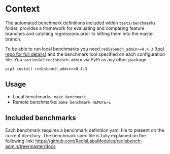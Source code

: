 # Context

The automated benchmark definitions included within `tests/benchmarks` folder, provides a framework for evaluating and comparing feature branches and catching regressions prior to letting them into the master branch.

To be able to run local benchmarks you need `redisbench_admin>=0.4.3` [[tool repo for full details](https://github.com/RedisLabsModules/redisbench-admin)] and the benchmark tool specified on each configuration file. You can install `redisbench-admin` via PyPi as any other package.
```
pip3 install redisbench_admin>=0.4.3
```

## Usage

- Local benchmarks: `make benchmark`
- Remote benchmarks:  `make benchmark REMOTE=1`


## Included benchmarks

Each benchmark requires a benchmark definition yaml file to present on the current directory. The benchmark spec file is fully explained on the following link: https://github.com/RedisLabsModules/redisbench-admin/tree/master/docs

